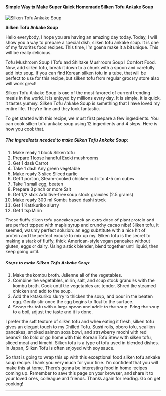             

#### Simple Way to Make Super Quick Homemade Silken Tofu Ankake Soup

![Silken Tofu Ankake Soup](https://img-global.cpcdn.com/recipes/4902760486010880/751x532cq70/silken-tofu-ankake-soup-recipe-main-photo.jpg)

**Silken Tofu Ankake Soup**

Hello everybody, I hope you are having an amazing day today. Today, I will show you a way to prepare a special dish, silken tofu ankake soup. It is one of my favorites food recipes. This time, I’m gonna make it a bit unique. This will be really delicious.

Tofu Mushroom Soup l Tofu and Shiitake Mushroom Soup l Comfort Food. Now, add silken tofu, break it down to a chunk with a spoon and carefully add into soup. If you can find Korean silken tofu in a tube, that will be perfect to use for this recipe, but silken tofu from regular grocery store also will work great!

Silken Tofu Ankake Soup is one of the most favored of current trending meals in the world. It is enjoyed by millions every day. It is simple, it is quick, it tastes yummy. Silken Tofu Ankake Soup is something that I have loved my entire life. They’re fine and they look fantastic.

To get started with this recipe, we must first prepare a few ingredients. You can cook silken tofu ankake soup using 12 ingredients and 4 steps. Here is how you cook that.

##### The ingredients needed to make Silken Tofu Ankake Soup:

1.  Make ready 1 block Silken tofu
2.  Prepare 1 loose handful Enoki mushrooms
3.  Get 1 dash Carrot
4.  Take 1 dash Any green vegetable
5.  Make ready 3 slice Sliced garlic
6.  Get 1 portion, Steam-cooked chicken cut into 4-5 cm cubes
7.  Take 1 small egg, beaten
8.  Prepare 3 pinch or more Salt
9.  Get 1/2 stick Additive-free soup stock granules (2.5 grams)
10.  Make ready 300 ml Kombu based dashi stock
11.  Get 1 Katakuriko slurry
12.  Get 1 tsp Mirin

These fluffy silken tofu pancakes pack an extra dose of plant protein and are perfect topped with maple syrup and crunchy cacao nibs! Silken tofu, it seemed, was my perfect solution: an egg substitute with a nice hit of protein and the perfect excuse to mix up my. Silken tofu is the secret to making a stack of fluffy, thick, American-style vegan pancakes without gluten, eggs or dairy. Using a stick blender, blend together until liquid, then keep going until.

##### Steps to make Silken Tofu Ankake Soup:

1.  Make the kombu broth. Julienne all of the vegetables.
2.  Combine the vegetables, mirin, salt, and soup stock granules with the kombu broth. Cook until the vegetables are tender. Shred the steamed chicken and add to the soup.
3.  Add the katakuriko slurry to thicken the soup, and pour in the beaten egg. Gently stir once the egg begins to float to the surface.
4.  Scoop the tofu with a large spoon and add it to the soup. Bring the soup to a boil, adjust the taste and it is done.

I prefer the soft texture of silken tofu and when eating it fresh, silken tofu gives an elegant touch to my Chilled Tofu. Sushi rolls, oboro tofu, scallion pancakes, smoked salmon soba bowl, and strawberry mochi with red beans?! Go bold or go home with this Korean Tofu Stew with silken tofu, sliced meat and kimchi. Silken tofu is a type of tofu used in blended dishes. In Japan, Silken Tofu is often enjoyed with soy sauce.

So that is going to wrap this up with this exceptional food silken tofu ankake soup recipe. Thank you very much for your time. I’m confident that you will make this at home. There’s gonna be interesting food in home recipes coming up. Remember to save this page on your browser, and share it to your loved ones, colleague and friends. Thanks again for reading. Go on get cooking!

* * *